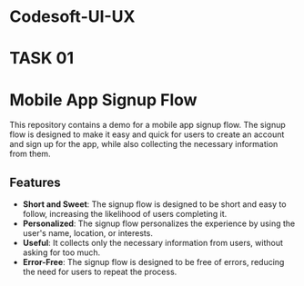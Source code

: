 # Codesoft-UI-UX
# TASK 01
 # Mobile App Signup Flow

This repository contains a demo for a mobile app signup flow. The signup flow is designed to make it easy and quick for users to create an account and sign up for the app, while also collecting the necessary information from them.

## Features

- **Short and Sweet**: The signup flow is designed to be short and easy to follow, increasing the likelihood of users completing it.
- **Personalized**: The signup flow personalizes the experience by using the user's name, location, or interests.
- **Useful**: It collects only the necessary information from users, without asking for too much.
- **Error-Free**: The signup flow is designed to be free of errors, reducing the need for users to repeat the process.

 
